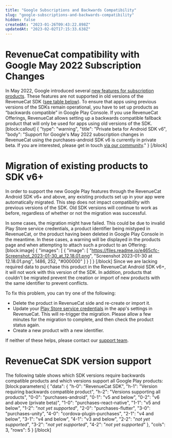 ```yaml
---
title: "Google Subscriptions and Backwards Compatibility"
slug: "google-subscriptions-and-backwards-compatibility"
hidden: false
createdAt: "2023-01-26T09:43:22.898Z"
updatedAt: "2023-02-02T17:15:33.638Z"
---
```

# RevenueCat compatibility with Google May 2022 Subscription Changes

In May 2022, Google introduced several [new features for subscription products](https://developer.android.com/google/play/billing/compatibility). These features are not supported in old versions of the RevenueCat SDK ([see table below](#revenuecat-sdk-version-support)). To ensure that apps using previous versions of the SDKs remain operational, you have to set up products as “backwards compatible” in Google Play Console. If you use RevenueCat Offerings, RevenueCat allows setting up a backwards compatible fallback product that will only be used for apps using old versions of the SDK.
[block:callout]
{
  "type": "warning",
  "title": "Private beta for Android SDK v6",
  "body": "Support for Google's May 2022 subscription changes in RevenueCat using the purchases-android SDK v6 is currently in private beta. If you are interested, please get in touch [via our community](https://community.revenuecat.com/revenuecat-announcements-2/looking-for-beta-testers-for-a-our-new-android-sdk-that-has-support-for-google-billing-library-5-2298)."
}
[/block]
# Migration of existing products to SDK v6+

In order to support the new Google Play features through the RevenueCat Android SDK v6+ and above, any existing products set up in your app were automatically migrated. This step does not impact compatibility with previous versions of the SDK. Old SDK versions will continue to work as before, regardless of whether or not the migration was successful. 

In some cases, the migration might have failed. This could be due to invalid Play Store service credentials,  a product identifier being mistyped in RevenueCat, or the product having been deleted in Google Play Console in the meantime. In these cases, a warning will be displayed in the products page and when attempting to attach such a product to an Offering:
[block:image]
{
  "images": [
    {
      "image": [
        "https://files.readme.io/e465cfc-Screenshot_2023-01-30_at_12.18.01.png",
        "Screenshot 2023-01-30 at 12.18.01.png",
        1486,
        252,
        "#000000"
      ]
    }
  ]
}
[/block]
Since we are lacking required data to purchase this product in the RevenueCat Android SDK v6+, it will not work with this version of the SDK. In addition, products that couldn't be migrated prevent the creation or import of new products with the same identifier to prevent conflicts.

To fix this problem, you can try one of the following:
- Delete the product in RevenueCat side and re-create or import it.
- Update your [Play Store service credentials](https://www.revenuecat.com/docs/creating-play-service-credentials) in the app's settings in RevenueCat. This will re-trigger the migration. Please allow a few minutes for the migration to complete, and then check the product status again.
- Create a new product with a new identifier.

If neither of these helps, please contact our [support team](https://www.revenuecat.com/support).

# RevenueCat SDK version support

The following table shows which SDK versions require backwards compatible products and which versions support all Google Play products:
[block:parameters]
{
  "data": {
    "h-0": "RevenueCat SDK",
    "h-1": "Version requiring backwards compatible product",
    "h-2": "Versions supporting all products",
    "0-0": "purchases-android",
    "0-1": "v5 and below",
    "0-2": "v6 and above (private beta)",
    "1-0": "purchases-react-native",
    "1-1": "v5 and below",
    "1-2": "*not yet supported*",
    "2-0": "purchases-flutter",
    "3-0": "purchases-unity",
    "4-0": "cordova-plugin-purchases",
    "2-1": "v4 and below",
    "3-1": "v4 and below",
    "4-1": "v3 and below",
    "2-2": "*not yet supported*",
    "3-2": "*not yet supported*",
    "4-2": "*not yet supported*"
  },
  "cols": 3,
  "rows": 5
}
[/block]